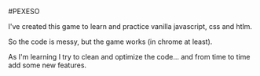 #PEXESO

I've created this game to learn and practice vanilla javascript, css and htlm.

So the code is messy, but the game works (in chrome at least).

As I'm learning I try to clean and optimize the code... and from time to time add some new features.